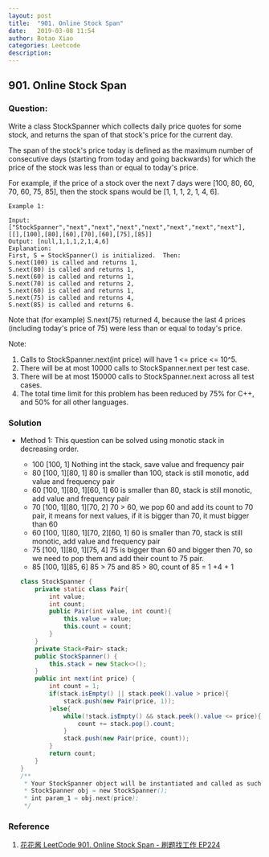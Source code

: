```yaml
---
layout: post
title:  "901. Online Stock Span"
date:   2019-03-08 11:54
author: Botao Xiao
categories: Leetcode
description:
---
```

## 901. Online Stock Span

### Question:
Write a class StockSpanner which collects daily price quotes for some stock, and returns the span of that stock's price for the current day.

The span of the stock's price today is defined as the maximum number of consecutive days (starting from today and going backwards) for which the price of the stock was less than or equal to today's price.

For example, if the price of a stock over the next 7 days were [100, 80, 60, 70, 60, 75, 85], then the stock spans would be [1, 1, 1, 2, 1, 4, 6].
 
```
Example 1:

Input: ["StockSpanner","next","next","next","next","next","next","next"], [[],[100],[80],[60],[70],[60],[75],[85]]
Output: [null,1,1,1,2,1,4,6]
Explanation: 
First, S = StockSpanner() is initialized.  Then:
S.next(100) is called and returns 1,
S.next(80) is called and returns 1,
S.next(60) is called and returns 1,
S.next(70) is called and returns 2,
S.next(60) is called and returns 1,
S.next(75) is called and returns 4,
S.next(85) is called and returns 6.
```

Note that (for example) S.next(75) returned 4, because the last 4 prices
(including today's price of 75) were less than or equal to today's price.

 

Note:
1. Calls to StockSpanner.next(int price) will have 1 <= price <= 10^5.
2. There will be at most 10000 calls to StockSpanner.next per test case.
3. There will be at most 150000 calls to StockSpanner.next across all test cases.
4. The total time limit for this problem has been reduced by 75% for C++, and 50% for all other languages.

### Solution
* Method 1: This question can be solved using monotic stack in decreasing order.
	* 100	[100, 1]									Nothing int the stack, save value and frequency pair
	* 80	[100, 1][80, 1] 							80 is smaller than 100, stack is still monotic, add value and frequency pair
	* 60	[100, 1][80, 1][60, 1]						60 is smaller than 80, stack is still monotic, add value and frequency pair
	* 70	[100, 1][80, 1][70, 2]						70 > 60, we pop 60 and add its count to 70 pair, it means for next values, if it is bigger than 70, it must bigger than 60
	* 60	[100, 1][80, 1][70, 2][60, 1]				60 is smaller than 70, stack is still monotic, add value and frequency pair
	* 75	[100, 1][80, 1][75, 4]						75 is bigger than 60 and bigger then 70, so we need to pop them and add their count to 75 pair.
	* 85	[100, 1][85, 6]								85 > 75 and 85 > 80, count of 85 = 1 +4 + 1
	
	```Java
	class StockSpanner {
		private static class Pair{
			int value;
			int count;
			public Pair(int value, int count){
				this.value = value;
				this.count = count;
			}
		}
		private Stack<Pair> stack;
		public StockSpanner() {
			this.stack = new Stack<>();
		}
		public int next(int price) {
			int count = 1;
			if(stack.isEmpty() || stack.peek().value > price){
				stack.push(new Pair(price, 1));
			}else{
				while(!stack.isEmpty() && stack.peek().value <= price){
					count += stack.pop().count;
				}
				stack.push(new Pair(price, count));
			}
			return count;
		}
	}
	/**
	 * Your StockSpanner object will be instantiated and called as such:
	 * StockSpanner obj = new StockSpanner();
	 * int param_1 = obj.next(price);
	 */
	```

### Reference
1. [花花酱 LeetCode 901. Online Stock Span - 刷题找工作 EP224](https://www.youtube.com/watch?v=RGRC46zHB98)
